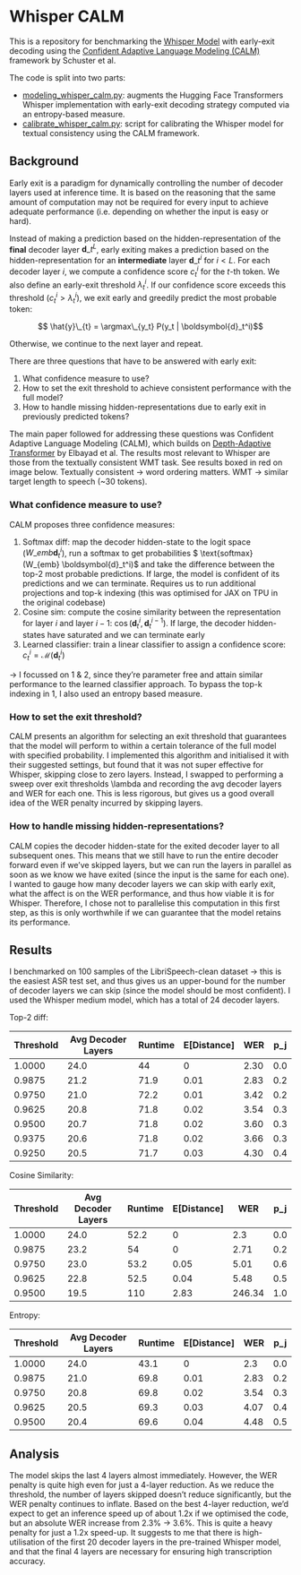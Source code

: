 # Whisper CALM

This is a repository for benchmarking the [Whisper Model](https://arxiv.org/abs/2212.04356) with early-exit decoding 
using the [Confident Adaptive Language Modeling (CALM)](https://arxiv.org/abs/2207.07061) framework by Schuster et al.

The code is split into two parts:
* [modeling_whisper_calm.py](modeling_whisper_calm.py): augments the Hugging Face Transformers Whisper implementation with early-exit decoding strategy computed via an entropy-based measure.
* [calibrate_whisper_calm.py](calibrate_whisper_calm.py): script for calibrating the Whisper model for textual consistency using the CALM framework.


## Background

Early exit is a paradigm for dynamically controlling the number of decoder layers used at inference time. It is based on the reasoning that the same amount of computation may not be required for every input to achieve adequate performance (i.e. depending on whether the input is easy or hard).

Instead of making a prediction based on the hidden-representation of the **final** decoder layer $\boldsymbol{d}\_{t}^{L}$, early exiting makes a prediction based on the hidden-representation for an **intermediate** layer $\boldsymbol{d}\_{t}^{i}$ for $i < L$. For each decoder layer $i$, we compute a confidence score $c_t^i$ for the $t$-th token. We also define an early-exit threshold $\lambda_t^i$. If our confidence score exceeds this threshold ($c_t^i > \lambda_t^i$), we exit early and greedily predict the most probable token:

$$ \hat{y}\_{t} = \argmax\_{y_t} P(y_t | \boldsymbol{d}_t^i)$$

Otherwise, we continue to the next layer and repeat.

There are three questions that have to be answered with early exit:
1. What confidence measure to use?
2. How to set the exit threshold to achieve consistent performance with the full model?
3. How to handle missing hidden-representations due to early exit in previously predicted tokens?

The main paper followed for addressing these questions was Confident Adaptive Language Modeling (CALM), which builds on [Depth-Adaptive Transformer](https://arxiv.org/abs/1910.10073) by Elbayad et al. The results most relevant to Whisper are those from the textually consistent WMT task. See results boxed in red on image below. Textually consistent -> word ordering matters. WMT -> similar target length to speech (~30 tokens).

### What confidence measure to use?
CALM proposes three confidence measures:
1. Softmax diff: map the decoder hidden-state to the logit space ($W\_{emb} \boldsymbol{d}_t^i$), run a softmax to get probabilities $ \text{softmax} (W\_{emb} \boldsymbol{d}_t^i)$ and take the difference between the top-2 most probable predictions. If large, the model is confident of its predictions and we can terminate. Requires us to run additional projections and top-k indexing (this was optimised for JAX on TPU in the original codebase)
2. Cosine sim: compute the cosine similarity between the representation for layer $i$ and layer $i-1$: $\cos (\boldsymbol{d}_t^i, \boldsymbol{d}_t^{i-1})$. If large, the decoder hidden-states have saturated and we can terminate early
3. Learned classifier: train a linear classifier to assign a confidence score: $c_t^i = \mathcal{M}(\boldsymbol{d}_t^i)$

-> I focussed on 1 & 2, since they’re parameter free and attain similar performance to the learned classifier approach. To bypass the top-k indexing in 1, I also used an entropy based measure.

### How to set the exit threshold?
CALM presents an algorithm for selecting an exit threshold that guarantees that the model will perform to within a certain tolerance of the full model with specified probability. I implemented this algorithm and initialised it with their suggested settings, but found that it was not super effective for Whisper, skipping close to zero layers. Instead, I swapped to performing a sweep over exit thresholds \lambda and recording the avg decoder layers and WER for each one. This is less rigorous, but gives us a good overall idea of the WER penalty incurred by skipping layers.

### How to handle missing hidden-representations?
CALM copies the decoder hidden-state for the exited decoder layer to all subsequent ones. This means that we still have to run the entire decoder forward even if we’ve skipped layers, but we can run the layers in parallel as soon as we know we have exited (since the input is the same for each one).
I wanted to gauge how many decoder layers we can skip with early exit, what the affect is on the WER performance, and thus how viable it is for Whisper. Therefore, I chose not to parallelise this computation in this first step, as this is only worthwhile if we can guarantee that the model retains its performance.

## Results

I benchmarked on 100 samples of the LibriSpeech-clean dataset -> this is the easiest ASR test set, and thus gives us an upper-bound for the number of decoder layers we can skip (since the model should be most confident). I used the Whisper medium model, which has a total of 24 decoder layers.

Top-2 diff:

| Threshold | Avg Decoder Layers | Runtime | E[Distance] | WER  | p_j |
|-----------|--------------------|---------|-------------|------|-----|
| 1.0000    | 24.0               | 44      | 0           | 2.30 | 0.0 |
| 0.9875    | 21.2               | 71.9    | 0.01        | 2.83 | 0.2 |
| 0.9750    | 21.0               | 72.2    | 0.01        | 3.42 | 0.2 |
| 0.9625    | 20.8               | 71.8    | 0.02        | 3.54 | 0.3 |
| 0.9500    | 20.7               | 71.8    | 0.02        | 3.60 | 0.3 |
| 0.9375    | 20.6               | 71.8    | 0.02        | 3.66 | 0.3 |
| 0.9250    | 20.5               | 71.7    | 0.03        | 4.30 | 0.4 |

Cosine Similarity:

| Threshold | Avg Decoder Layers | Runtime | E[Distance] | WER    | p_j |
|-----------|--------------------|---------|-------------|--------|-----|
| 1.0000    | 24.0               | 52.2    | 0           | 2.3    | 0.0 |
| 0.9875    | 23.2               | 54      | 0           | 2.71   | 0.2 |
| 0.9750    | 23.0               | 53.2    | 0.05        | 5.01   | 0.6 |
| 0.9625    | 22.8               | 52.5    | 0.04        | 5.48   | 0.5 |
| 0.9500    | 19.5               | 110     | 2.83        | 246.34 | 1.0 |

Entropy:

| Threshold | Avg Decoder Layers | Runtime | E[Distance] | WER  | p_j |
|-----------|--------------------|---------|-------------|------|-----|
| 1.0000    | 24.0               | 43.1    | 0           | 2.3  | 0.0 |
| 0.9875    | 21.0               | 69.8    | 0.01        | 2.83 | 0.2 |
| 0.9750    | 20.8               | 69.8    | 0.02        | 3.54 | 0.3 |
| 0.9625    | 20.5               | 69.3    | 0.03        | 4.07 | 0.4 |
| 0.9500    | 20.4               | 69.6    | 0.04        | 4.48 | 0.5 |

## Analysis

The model skips the last 4 layers almost immediately. However, the WER penalty is quite high even for just a 4-layer reduction. As we reduce the threshold, the number of layers skipped doesn’t reduce significantly, but the WER penalty continues to inflate.
Based on the best 4-layer reduction, we’d expect to get an inference speed up of about 1.2x if we optimised the code, but an absolute WER increase from 2.3% -> 3.6%. This is quite a heavy penalty for just a 1.2x speed-up.
It suggests to me that there is high-utilisation of the first 20 decoder layers in the pre-trained Whisper model, and that the final 4 layers are necessary for ensuring high transcription accuracy.
